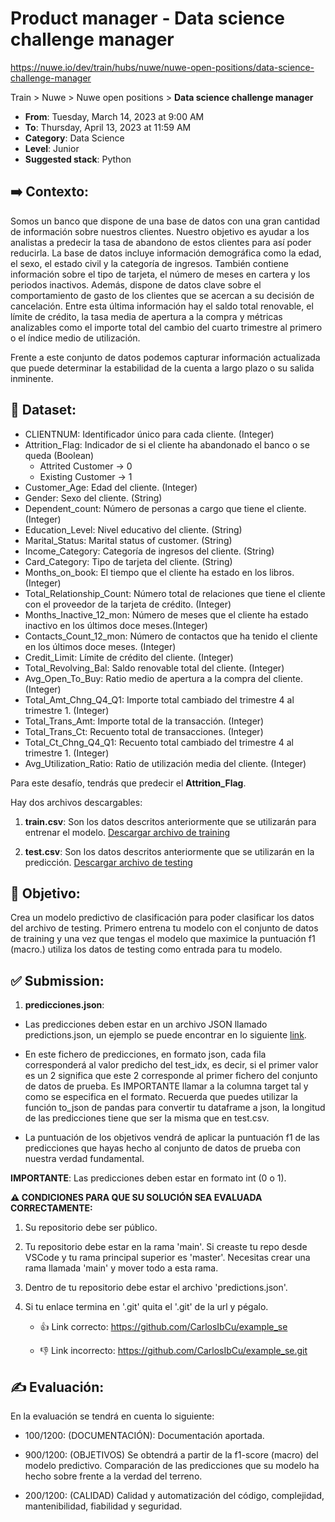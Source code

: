 # Product manager - Data science challenge manager

https://nuwe.io/dev/train/hubs/nuwe/nuwe-open-positions/data-science-challenge-manager

Train > Nuwe > Nuwe open positions > **Data science challenge manager**

- **From**: Tuesday, March 14, 2023 at 9:00 AM
- **To**: Thursday, April 13, 2023 at 11:59 AM
- **Category**: Data Science
- **Level**: Junior
- **Suggested stack**: Python

## ➡️ Contexto:

Somos un banco que dispone de una base de datos con una gran cantidad de información sobre nuestros clientes. Nuestro objetivo es ayudar a los analistas a predecir la tasa de abandono de estos clientes para así poder reducirla. La base de datos incluye información demográfica como la edad, el sexo, el estado civil y la categoría de ingresos. También contiene información sobre el tipo de tarjeta, el número de meses en cartera y los periodos inactivos. Además, dispone de datos clave sobre el comportamiento de gasto de los clientes que se acercan a su decisión de cancelación. Entre esta última información hay el saldo total renovable, el límite de crédito, la tasa media de apertura a la compra y métricas analizables como el importe total del cambio del cuarto trimestre al primero o el índice medio de utilización.

Frente a este conjunto de datos podemos capturar información actualizada que puede determinar la estabilidad de la cuenta a largo plazo o su salida inminente.

## 📄 Dataset:

- CLIENTNUM: Identificador único para cada cliente. (Integer)
- Attrition_Flag: Indicador de si el cliente ha abandonado el banco o se queda (Boolean)
  - Attrited Customer -> 0
  - Existing Customer -> 1
- Customer_Age: Edad del cliente. (Integer)
- Gender: Sexo del cliente. (String)
- Dependent_count: Número de personas a cargo que tiene el cliente. (Integer)
- Education_Level: Nivel educativo del cliente. (String)
- Marital_Status: Marital status of customer. (String)
- Income_Category: Categoría de ingresos del cliente. (String)
- Card_Category: Tipo de tarjeta del cliente. (String)
- Months_on_book: El tiempo que el cliente ha estado en los libros. (Integer)
- Total_Relationship_Count: Número total de relaciones que tiene el cliente con el proveedor de la tarjeta de crédito. (Integer)
- Months_Inactive_12_mon: Número de meses que el cliente ha estado inactivo en los últimos doce meses.(Integer)
- Contacts_Count_12_mon: Número de contactos que ha tenido el cliente en los últimos doce meses. (Integer)
- Credit_Limit: Límite de crédito del cliente. (Integer)
- Total_Revolving_Bal: Saldo renovable total del cliente. (Integer)
- Avg_Open_To_Buy: Ratio medio de apertura a la compra del cliente. (Integer)
- Total_Amt_Chng_Q4_Q1: Importe total cambiado del trimestre 4 al trimestre 1. (Integer)
- Total_Trans_Amt: Importe total de la transacción. (Integer)
- Total_Trans_Ct: Recuento total de transacciones. (Integer)
- Total_Ct_Chng_Q4_Q1: Recuento total cambiado del trimestre 4 al trimestre 1. (Integer)
- Avg_Utilization_Ratio: Ratio de utilización media del cliente. (Integer)

Para este desafío, tendrás que predecir el **Attrition_Flag**.

Hay dos archivos descargables:

1. **train.csv**: Son los datos descritos anteriormente que se utilizarán para entrenar el modelo. [Descargar archivo de training](https://storage.googleapis.com/challenges_events/03_2023/Pre-Selection%20JOBarcelona/Data/supply_chain_train.csv)

1. **test.csv**: Son los datos descritos anteriormente que se utilizarán en la predicción. [Descargar archivo de testing](https://www.google.com/url?sa=j&url=https%3A%2F%2Fstorage.googleapis.com%2Fchallenges_events%2F03_2023%2FPre-Selection%2520JOBarcelona%2FData%2Fsupply_chain_test.csv&uct=1678720074&usg=i2vAYtRo1zZgLlmykiXHb_CxUCw.&source=meet)

## 🎯 Objetivo:

Crea un modelo predictivo de clasificación para poder clasificar los datos del archivo de testing. Primero entrena tu modelo con el conjunto de datos de training y una vez que tengas el modelo que maximice la puntuación f1 (macro.) utiliza los datos de testing como entrada para tu modelo.

## ✅ Submission:

1. **predicciones.json**:

- Las predicciones deben estar en un archivo JSON llamado predictions.json, un ejemplo se puede encontrar en lo siguiente [link](https://storage.googleapis.com/challenges_events/03_2023/Pre-Selection%20JOBarcelona/Data/template.json).

- En este fichero de predicciones, en formato json, cada fila corresponderá al valor predicho del test_idx, es decir, si el primer valor es un 2 significa que este 2 corresponde al primer fichero del conjunto de datos de prueba. Es IMPORTANTE llamar a la columna target tal y como se especifica en el formato. Recuerda que puedes utilizar la función to_json de pandas para convertir tu dataframe a json, la longitud de las predicciones tiene que ser la misma que en test.csv.

- La puntuación de los objetivos vendrá de aplicar la puntuación f1 de las predicciones que hayas hecho al conjunto de datos de prueba con nuestra verdad fundamental.

**IMPORTANTE**: Las predicciones deben estar en formato int (0 o 1).

**⚠️ CONDICIONES PARA QUE SU SOLUCIÓN SEA EVALUADA CORRECTAMENTE:**

1. Su repositorio debe ser público.

1. Tu repositorio debe estar en la rama 'main'. Si creaste tu repo desde VSCode y tu rama principal superior es 'master'. Necesitas crear una rama llamada 'main' y mover todo a esta rama.

1. Dentro de tu repositorio debe estar el archivo 'predictions.json'.

1. Si tu enlace termina en '.git' quita el '.git' de la url y pégalo.

   - 👍 Link correcto: https://github.com/CarlosIbCu/example_se

   - 👎 Link incorrecto: https://github.com/CarlosIbCu/example_se.git

## ✍️ Evaluación:

En la evaluación se tendrá en cuenta lo siguiente:

- 100/1200: (DOCUMENTACIÓN): Documentación aportada.

- 900/1200: (OBJETIVOS) Se obtendrá a partir de la f1-score (macro) del modelo predictivo. Comparación de las predicciones que su modelo ha hecho sobre frente a la verdad del terreno.

- 200/1200: (CALIDAD) Calidad y automatización del código, complejidad, mantenibilidad, fiabilidad y seguridad.
